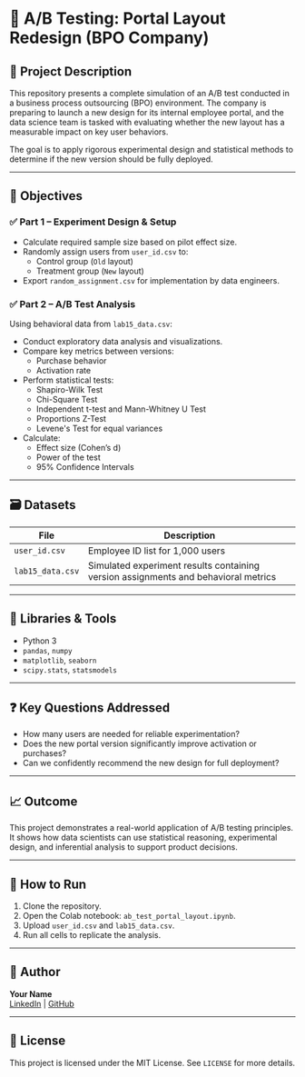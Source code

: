 # 🧪 A/B Testing: Portal Layout Redesign (BPO Company)

## 📌 Project Description

This repository presents a complete simulation of an A/B test conducted in a business process outsourcing (BPO) environment. The company is preparing to launch a new design for its internal employee portal, and the data science team is tasked with evaluating whether the new layout has a measurable impact on key user behaviors.

The goal is to apply rigorous experimental design and statistical methods to determine if the new version should be fully deployed.

---

## 🎯 Objectives

### ✅ Part 1 – Experiment Design & Setup
- Calculate required sample size based on pilot effect size.
- Randomly assign users from `user_id.csv` to:
  - Control group (`Old` layout)
  - Treatment group (`New` layout)
- Export `random_assignment.csv` for implementation by data engineers.

### ✅ Part 2 – A/B Test Analysis
Using behavioral data from `lab15_data.csv`:
- Conduct exploratory data analysis and visualizations.
- Compare key metrics between versions:
  - Purchase behavior
  - Activation rate
- Perform statistical tests:
  - Shapiro-Wilk Test
  - Chi-Square Test
  - Independent t-test and Mann-Whitney U Test
  - Proportions Z-Test
  - Levene's Test for equal variances
- Calculate:
  - Effect size (Cohen’s d)
  - Power of the test
  - 95% Confidence Intervals

---

## 🗃️ Datasets

| File | Description |
|------|-------------|
| `user_id.csv` | Employee ID list for 1,000 users |
| `lab15_data.csv` | Simulated experiment results containing version assignments and behavioral metrics |

---

## 🧰 Libraries & Tools

- Python 3
- `pandas`, `numpy`
- `matplotlib`, `seaborn`
- `scipy.stats`, `statsmodels`

---

## ❓ Key Questions Addressed

- How many users are needed for reliable experimentation?
- Does the new portal version significantly improve activation or purchases?
- Can we confidently recommend the new design for full deployment?

---

## 📈 Outcome

This project demonstrates a real-world application of A/B testing principles. It shows how data scientists can use statistical reasoning, experimental design, and inferential analysis to support product decisions.

---

## 🚀 How to Run

1. Clone the repository.
2. Open the Colab notebook: `ab_test_portal_layout.ipynb`.
3. Upload `user_id.csv` and `lab15_data.csv`.
4. Run all cells to replicate the analysis.

---

## 👤 Author

**Your Name**  
[LinkedIn](https://www.linkedin.com/in/murodbek-abdullaev-639358229/) | [GitHub](https://github.com/abuumar8217)

---

## 📄 License

This project is licensed under the MIT License. See `LICENSE` for more details.
